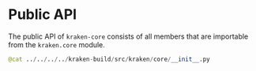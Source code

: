 # Public API

The public API of `kraken-core` consists of all members that are importable from the `kraken.core` module.

```py title="kraken/core/__init__.py"
@cat ../../../../kraken-build/src/kraken/core/__init__.py
```
